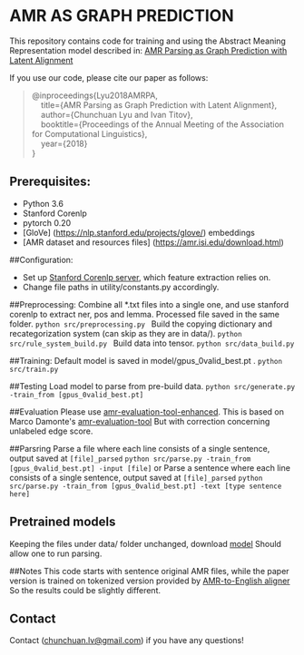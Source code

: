 # AMR AS GRAPH PREDICTION

This repository contains code for training and using the Abstract Meaning Representation model described in:
[AMR Parsing as Graph Prediction with Latent Alignment](https://arxiv.org/pdf/1805.05286.pdf)

If you use our code, please cite our paper as follows:  
  > @inproceedings{Lyu2018AMRPA,  
  > &nbsp; &nbsp; title={AMR Parsing as Graph Prediction with Latent Alignment},  
  > &nbsp; &nbsp; author={Chunchuan Lyu and Ivan Titov},  
  > &nbsp; &nbsp; booktitle={Proceedings of the Annual Meeting of the Association for Computational Linguistics},  
  > &nbsp; &nbsp; year={2018}  
  > }  

## Prerequisites:
* Python 3.6 
* Stanford Corenlp
* pytorch 0.20
* [GloVe] (https://nlp.stanford.edu/projects/glove/) embeddings  
* [AMR dataset and resources files] (https://amr.isi.edu/download.html)

##Configuration:
* Set up [Stanford Corenlp server](https://stanfordnlp.github.io/CoreNLP/corenlp-server.html), which feature extraction relies on.
* Change file paths in utility/constants.py accordingly.


##Preprocessing:
Combine all *.txt files into a single one, and use stanford corenlp to extract ner, pos and lemma.
Processed file saved in the same folder.
`python src/preprocessing.py `
Build the copying dictionary and recategorization system (can skip as they are in data/).
`python src/rule_system_build.py `
Build data into tensor.
`python src/data_build.py `

##Training:
Default model is saved in model/gpus_0valid_best.pt .
`python src/train.py `

##Testing
Load model to parse from pre-build data.
`python src/generate.py -train_from [gpus_0valid_best.pt]`

##Evaluation
Please use [amr-evaluation-tool-enhanced](https://github.com/ChunchuanLv/amr-evaluation-tool-enhanced).
This is based on Marco Damonte's [amr-evaluation-tool](https://github.com/mdtux89/amr-evaluation)
But with correction concerning unlabeled edge score.

##Parsring
Parse a file where each line consists of a single sentence, output saved at `[file]_parsed`
`python src/parse.py -train_from [gpus_0valid_best.pt] -input [file]`
or
Parse a sentence where each line consists of a single sentence, output saved at `[file]_parsed`
`python src/parse.py -train_from [gpus_0valid_best.pt] -text [type sentence here]`

## Pretrained models
Keeping the files under data/ folder unchanged, download [model](https://uoe-my.sharepoint.com/:u:/r/personal/s1544871_ed_ac_uk/Documents/gpus_0valida_best.pt?csf=1&e=X3T3Dy)
Should allow one to run parsing.

##Notes
This code starts with sentence original AMR files, while the paper version is trained on tokenized version provided by [AMR-to-English aligner](https://www.isi.edu/natural-language/mt/amr_eng_align.pdf)
So the results could be slightly different.

## Contact
Contact (chunchuan.lv@gmail.com) if you have any questions!

